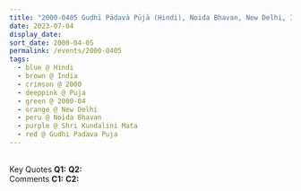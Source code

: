 ```yaml
---
title: "2000-0405 Guḍhī Pāḍavā Pūjā (Hindi), Noida Bhavan, New Delhi, India"
date: 2023-07-04
display_date: 
sort_date: 2000-04-05
permalink: /events/2000-0405
tags:
  - blue @ Hindi
  - brown @ India
  - crimson @ 2000
  - deeppink @ Puja
  - green @ 2000-04
  - orange @ New Delhi
  - peru @ Noida Bhavan
  - purple @ Shri Kundalini Mata 
  - red @ Gudhi Padava Puja
---
```


<br>

<wave-list>
  <list-title color="DarkSeaGreen" width="55">Key Quotes</list-title>
  <list-item color="BlanchedAlmond" width="280"><b>Q1:</b> <i></i></list-item>
  <list-item color="Lavender" width="280"><b>Q2:</b> <i></i></list-item>
</wave-list>

<br>

<wave-list>
  <list-title color="DarkSeaGreen" width="55">Comments</list-title>
  <list-item color="BlanchedAlmond" width="280"><b>C1:</b> <i></i></list-item>
  <list-item color="Lavender" width="280"><b>C2:</b> <i></i></list-item>
</wave-list>
</div>
